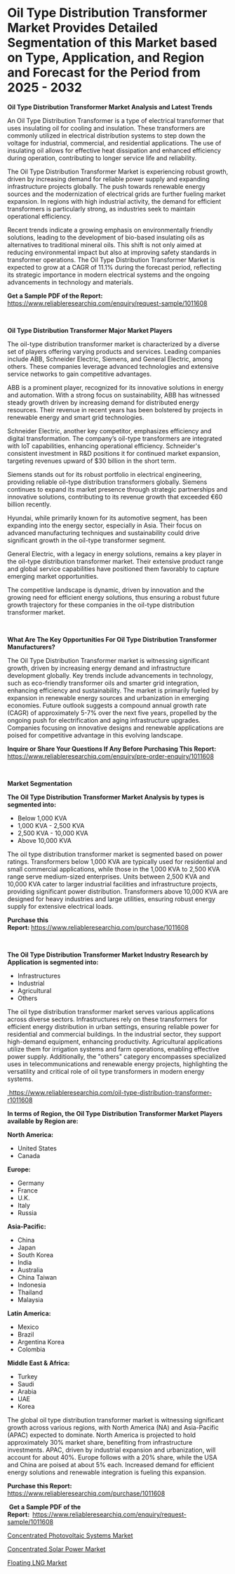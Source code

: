 <p><h1>Oil Type Distribution Transformer Market Provides Detailed Segmentation of this Market based on Type, Application, and Region and Forecast for the Period from 2025 - 2032</h1></p><p><strong>Oil Type Distribution Transformer Market Analysis and Latest Trends</strong></p>
<p><p>An Oil Type Distribution Transformer is a type of electrical transformer that uses insulating oil for cooling and insulation. These transformers are commonly utilized in electrical distribution systems to step down the voltage for industrial, commercial, and residential applications. The use of insulating oil allows for effective heat dissipation and enhanced efficiency during operation, contributing to longer service life and reliability.</p><p>The Oil Type Distribution Transformer Market is experiencing robust growth, driven by increasing demand for reliable power supply and expanding infrastructure projects globally. The push towards renewable energy sources and the modernization of electrical grids are further fueling market expansion. In regions with high industrial activity, the demand for efficient transformers is particularly strong, as industries seek to maintain operational efficiency. </p><p>Recent trends indicate a growing emphasis on environmentally friendly solutions, leading to the development of bio-based insulating oils as alternatives to traditional mineral oils. This shift is not only aimed at reducing environmental impact but also at improving safety standards in transformer operations. The Oil Type Distribution Transformer Market is expected to grow at a CAGR of 11.1% during the forecast period, reflecting its strategic importance in modern electrical systems and the ongoing advancements in technology and materials.</p></p>
<p><strong>Get a Sample PDF of the Report:&nbsp;</strong> <a href="https://www.reliableresearchiq.com/enquiry/request-sample/1011608?utm_campaign=1170&utm_medium=2&utm_source=Github&utm_content=ia&utm_term=13022025&utm_id=oil-type-distribution-transformer">https://www.reliableresearchiq.com/enquiry/request-sample/1011608</a></p>
<p>&nbsp;</p>
<p><strong>Oil Type Distribution Transformer Major Market Players</strong></p>
<p><p>The oil-type distribution transformer market is characterized by a diverse set of players offering varying products and services. Leading companies include ABB, Schneider Electric, Siemens, and General Electric, among others. These companies leverage advanced technologies and extensive service networks to gain competitive advantages.</p><p>ABB is a prominent player, recognized for its innovative solutions in energy and automation. With a strong focus on sustainability, ABB has witnessed steady growth driven by increasing demand for distributed energy resources. Their revenue in recent years has been bolstered by projects in renewable energy and smart grid technologies.</p><p>Schneider Electric, another key competitor, emphasizes efficiency and digital transformation. The company’s oil-type transformers are integrated with IoT capabilities, enhancing operational efficiency. Schneider's consistent investment in R&D positions it for continued market expansion, targeting revenues upward of $30 billion in the short term.</p><p>Siemens stands out for its robust portfolio in electrical engineering, providing reliable oil-type distribution transformers globally. Siemens continues to expand its market presence through strategic partnerships and innovative solutions, contributing to its revenue growth that exceeded €60 billion recently.</p><p>Hyundai, while primarily known for its automotive segment, has been expanding into the energy sector, especially in Asia. Their focus on advanced manufacturing techniques and sustainability could drive significant growth in the oil-type transformer segment.</p><p>General Electric, with a legacy in energy solutions, remains a key player in the oil-type distribution transformer market. Their extensive product range and global service capabilities have positioned them favorably to capture emerging market opportunities.</p><p>The competitive landscape is dynamic, driven by innovation and the growing need for efficient energy solutions, thus ensuring a robust future growth trajectory for these companies in the oil-type distribution transformer market.</p></p>
<p>&nbsp;</p>
<p><strong>What Are The Key Opportunities For Oil Type Distribution Transformer Manufacturers?</strong></p>
<p><p>The Oil Type Distribution Transformer market is witnessing significant growth, driven by increasing energy demand and infrastructure development globally. Key trends include advancements in technology, such as eco-friendly transformer oils and smarter grid integration, enhancing efficiency and sustainability. The market is primarily fueled by expansion in renewable energy sources and urbanization in emerging economies. Future outlook suggests a compound annual growth rate (CAGR) of approximately 5-7% over the next five years, propelled by the ongoing push for electrification and aging infrastructure upgrades. Companies focusing on innovative designs and renewable applications are poised for competitive advantage in this evolving landscape.</p></p>
<p><strong>Inquire or Share Your Questions If Any Before Purchasing This Report:</strong> <a href="https://www.reliableresearchiq.com/enquiry/pre-order-enquiry/1011608?utm_campaign=1170&utm_medium=2&utm_source=Github&utm_content=ia&utm_term=13022025&utm_id=oil-type-distribution-transformer">https://www.reliableresearchiq.com/enquiry/pre-order-enquiry/1011608</a></p>
<p>&nbsp;</p>
<p><strong>Market Segmentation</strong></p>
<p><strong>The Oil Type Distribution Transformer Market Analysis by types is segmented into:</strong></p>
<p><ul><li>Below 1,000 KVA</li><li>1,000 KVA - 2,500 KVA</li><li>2,500 KVA - 10,000 KVA</li><li>Above 10,000 KVA</li></ul></p>
<p><p>The oil type distribution transformer market is segmented based on power ratings. Transformers below 1,000 KVA are typically used for residential and small commercial applications, while those in the 1,000 KVA to 2,500 KVA range serve medium-sized enterprises. Units between 2,500 KVA and 10,000 KVA cater to larger industrial facilities and infrastructure projects, providing significant power distribution. Transformers above 10,000 KVA are designed for heavy industries and large utilities, ensuring robust energy supply for extensive electrical loads.</p></p>
<p><strong>Purchase this Report:&nbsp;</strong><a href="https://www.reliableresearchiq.com/purchase/1011608?utm_campaign=1170&utm_medium=2&utm_source=Github&utm_content=ia&utm_term=13022025&utm_id=oil-type-distribution-transformer">https://www.reliableresearchiq.com/purchase/1011608</a></p>
<p>&nbsp;</p>
<p><strong>The Oil Type Distribution Transformer Market Industry Research by Application is segmented into:</strong></p>
<p><ul><li>Infrastructures</li><li>Industrial</li><li>Agricultural</li><li>Others</li></ul></p>
<p><p>The oil type distribution transformer market serves various applications across diverse sectors. Infrastructures rely on these transformers for efficient energy distribution in urban settings, ensuring reliable power for residential and commercial buildings. In the industrial sector, they support high-demand equipment, enhancing productivity. Agricultural applications utilize them for irrigation systems and farm operations, enabling effective power supply. Additionally, the "others" category encompasses specialized uses in telecommunications and renewable energy projects, highlighting the versatility and critical role of oil type transformers in modern energy systems.</p></p>
<p><a href="https://www.reliableresearchiq.com/oil-type-distribution-transformer-r1011608?utm_campaign=1170&utm_medium=2&utm_source=Github&utm_content=ia&utm_term=13022025&utm_id=oil-type-distribution-transformer">&nbsp;https://www.reliableresearchiq.com/oil-type-distribution-transformer-r1011608</a></p>
<p><strong>In terms of Region, the Oil Type Distribution Transformer Market Players available by Region are:</strong></p>
<p>
    <p> <strong> North America: </strong>
        <ul>
            <li>United States</li>
            <li>Canada</li>
        </ul>
        </p> 
    <p> <strong> Europe: </strong>
        <ul>
            <li>Germany</li>
            <li>France</li>
            <li>U.K.</li>
            <li>Italy</li>
            <li>Russia</li>
        </ul>
        </p> 
    <p> <strong> Asia-Pacific: </strong>
        <ul>
            <li>China</li>
            <li>Japan</li>
            <li>South Korea</li>
            <li>India</li>
            <li>Australia</li>
            <li>China Taiwan</li>
            <li>Indonesia</li>
            <li>Thailand</li>
            <li>Malaysia</li>
        </ul>
        </p> 
    <p> <strong> Latin America: </strong>
        <ul>
            <li>Mexico</li>
            <li>Brazil</li>
            <li>Argentina Korea</li>
            <li>Colombia</li>
        </ul>
        </p> 
    <p> <strong> Middle East & Africa: </strong>
        <ul>
            <li>Turkey</li>
            <li>Saudi</li>
            <li>Arabia</li>
            <li>UAE</li>
            <li>Korea</li>
        </ul>
    </p>
    </p>
<p><p>The global oil type distribution transformer market is witnessing significant growth across various regions, with North America (NA) and Asia-Pacific (APAC) expected to dominate. North America is projected to hold approximately 30% market share, benefiting from infrastructure investments. APAC, driven by industrial expansion and urbanization, will account for about 40%. Europe follows with a 20% share, while the USA and China are poised at about 5% each. Increased demand for efficient energy solutions and renewable integration is fueling this expansion.</p></p>
<p><strong>Purchase this Report: </strong><a href="https://www.reliableresearchiq.com/purchase/1011608?utm_campaign=1170&utm_medium=2&utm_source=Github&utm_content=ia&utm_term=13022025&utm_id=oil-type-distribution-transformer">https://www.reliableresearchiq.com/purchase/1011608</a></p>
<p>&nbsp;<strong>Get a Sample PDF of the Report:&nbsp;&nbsp;</strong><a href="https://www.reliableresearchiq.com/enquiry/request-sample/1011608?utm_campaign=1170&utm_medium=2&utm_source=Github&utm_content=ia&utm_term=13022025&utm_id=oil-type-distribution-transformer">https://www.reliableresearchiq.com/enquiry/request-sample/1011608</a></p>
<p><strong></strong></p>
<p><p><a href="https://github.com/samesdufloiw/Market-Research-Report-List-1/blob/main/concentrated-photovoltaic-systems-market.md?utm_campaign=1170&utm_medium=2&utm_source=Github&utm_content=ia&utm_term=13022025&utm_id=oil-type-distribution-transformer">Concentrated Photovoltaic Systems Market</a></p><p><a href="https://github.com/porstheftyux/Market-Research-Report-List-1/blob/main/concentrated-solar-power-market.md?utm_campaign=1170&utm_medium=2&utm_source=Github&utm_content=ia&utm_term=13022025&utm_id=oil-type-distribution-transformer">Concentrated Solar Power Market</a></p><p><a href="https://github.com/jamesgomez337/Market-Research-Report-List-1/blob/main/floating-lng-market.md?utm_campaign=1170&utm_medium=2&utm_source=Github&utm_content=ia&utm_term=13022025&utm_id=oil-type-distribution-transformer">Floating LNG Market</a></p></p>